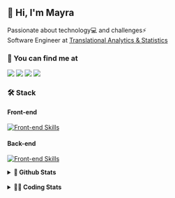 ## 👋 Hi, I'm Mayra

Passionate about technology💻 and challenges⚡  
Software Engineer at [Translational Analytics & Statistics](https://www.trans-stat.com/)

### 💬 You can find me at

<a href="https://mayra.dev" target="_blank" rel="noopener"><img src="https://img.shields.io/badge/-mayra.dev-005FED?style=flat&logo=Google-chrome&logoColor=white"/></a>
<a href="https://linkedin.com/in/mayraamaral" target="_blank" rel="noopener"><img src="https://img.shields.io/badge/-/mayraamaral-0077B5?style=flat&logo=Linkedin&logoColor=white"/></a>
<a href="mailto:mayra@mayra.dev" target="_blank" rel="noopener"><img src="https://img.shields.io/badge/-mayra@mayra.dev-D14836?style=flat&logo=Gmail&logoColor=white"/></a>
<a href="" target="_blank" rel="noopener"><img src="https://img.shields.io/badge/-mayraamaral-7289DA?style=flat&logo=Discord&logoColor=white"/></a>

### 🛠️ Stack
#### Front-end

[![Front-end Skills](https://skillicons.dev/icons?i=react,next,angular,redux,styledcomponents,html,css,sass,js,ts,figma)](https://skillicons.dev)
#### Back-end

[![Front-end Skills](https://skillicons.dev/icons?i=java,spring,hibernate,aws,idea,postgres,mysql,git,linux,bash,nodejs,docker,kubernetes,jenkins)](https://skillicons.dev)


<details>
    <summary><strong>📌 Github Stats</strong></summary>
    <br />
    <div align="center">
        <table>
      <td><img height="160em" src="https://github-readme-stats.vercel.app/api?username=mayraamaral&show_icons=true&theme=algolia&hide_border=true&hide=stars&count_private=true" alt="Readme stats"></td>
      <td><img height="160em" src="https://github-readme-stats.vercel.app/api/top-langs/?username=mayraamaral&&layout=compact&&theme=algolia&hide_border=true&langs_count=6" alt="Language stats"></td>
       </table>
  </div> 
    

  <p align="center">
    <img src="https://github-readme-streak-stats.herokuapp.com?user=mayraamaral&theme=dark&hide_border=true&date_format=j%20M%5B%20Y%5D&locale=pt-br&background=050F2C&ring=0195DD&fire=23AA7D&currStreakLabel=23AA7D" alt="Streak stats">
  </p> 
</details>

<br />

<details>
  <summary><strong>👩‍💻 Coding Stats</strong></summary>
  <br />
  
  <!--START_SECTION:waka-->
![Code Time](http://img.shields.io/badge/Code%20Time-902%20hrs%2031%20mins-blue)

**🐱 My GitHub Data** 

> 📦 640.7 kB Used in GitHub's Storage 
 > 
> 🏆 634 Contributions in the Year 2025
 > 
> 🚫 Not Opted to Hire
 > 
> 📜 64 Public Repositories 
 > 
> 🔑 35 Private Repositories 
 > 
**I'm an Early 🐤** 

```text
🌞 Morning                406 commits         ██░░░░░░░░░░░░░░░░░░░░░░░   08.79 % 
🌆 Daytime                2345 commits        █████████████░░░░░░░░░░░░   50.78 % 
🌃 Evening                1570 commits        ████████░░░░░░░░░░░░░░░░░   34.00 % 
🌙 Night                  297 commits         ██░░░░░░░░░░░░░░░░░░░░░░░   06.43 % 
```
📅 **I'm Most Productive on Wednesday** 

```text
Monday                   854 commits         █████░░░░░░░░░░░░░░░░░░░░   18.49 % 
Tuesday                  676 commits         ████░░░░░░░░░░░░░░░░░░░░░   14.64 % 
Wednesday                863 commits         █████░░░░░░░░░░░░░░░░░░░░   18.69 % 
Thursday                 745 commits         ████░░░░░░░░░░░░░░░░░░░░░   16.13 % 
Friday                   733 commits         ████░░░░░░░░░░░░░░░░░░░░░   15.87 % 
Saturday                 307 commits         ██░░░░░░░░░░░░░░░░░░░░░░░   06.65 % 
Sunday                   440 commits         ██░░░░░░░░░░░░░░░░░░░░░░░   09.53 % 
```


📊 **This Week I Spent My Time On** 

```text
🕑︎ Time Zone: America/Sao_Paulo

💬 Programming Languages: 
TypeScript               9 hrs 8 mins        ████████████████████████░   94.23 % 
Other                    23 mins             █░░░░░░░░░░░░░░░░░░░░░░░░   04.08 % 
JavaScript               9 mins              ░░░░░░░░░░░░░░░░░░░░░░░░░   01.68 % 
SQL                      0 secs              ░░░░░░░░░░░░░░░░░░░░░░░░░   00.02 % 

🔥 Editors: 
VS Code                  9 hrs 42 mins       █████████████████████████   100.00 % 

💻 Operating System: 
Linux                    9 hrs 42 mins       █████████████████████████   100.00 % 
```

**I Mostly Code in Java** 

```text
Java                     119 repos           ███████░░░░░░░░░░░░░░░░░░   28.07 % 
JavaScript               97 repos            ██████░░░░░░░░░░░░░░░░░░░   22.88 % 
TypeScript               81 repos            █████░░░░░░░░░░░░░░░░░░░░   19.10 % 
PHP                      2 repos             ░░░░░░░░░░░░░░░░░░░░░░░░░   00.47 % 
Python                   2 repos             ░░░░░░░░░░░░░░░░░░░░░░░░░   00.47 % 
```




 Last Updated on 20/07/2025 19:18:57 UTC
<!--END_SECTION:waka-->

</details>
